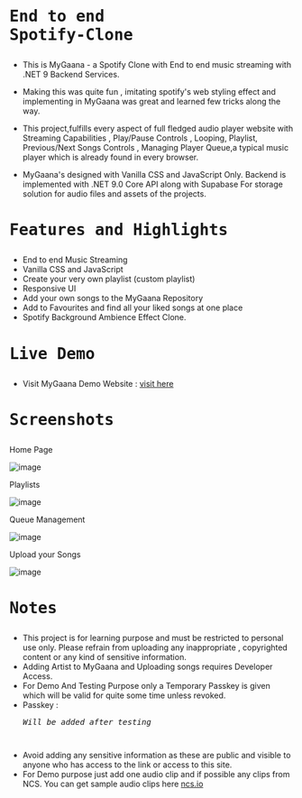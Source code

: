 # <pre>End to end Spotify-Clone</pre>

- This is MyGaana - a Spotify Clone with End to end music streaming with .NET 9 Backend Services.

- Making this was quite fun , imitating spotify's web styling effect and implementing in MyGaana was great and learned few tricks along the way.

-  This project,fulfills every aspect of full fledged audio player website with Streaming Capabilities , Play/Pause Controls , Looping, Playlist, Previous/Next Songs Controls , Managing Player Queue,a typical music player which is already found in every browser.

-  MyGaana's designed with Vanilla CSS and JavaScript Only. Backend is implemented with .NET 9.0 Core API along with Supabase For storage solution for audio files and assets of the projects.

# <pre>Features and Highlights</pre>

- End to end Music Streaming
- Vanilla CSS and JavaScript 
- Create your very own playlist (custom playlist)
- Responsive UI
- Add your own songs to the MyGaana Repository
- Add to Favourites and find all your liked songs at one place
- Spotify Background Ambience Effect Clone.

# <pre>Live Demo</pre>

- Visit MyGaana Demo Website : <a href="https://mygaana.runasp.net/">visit here</a>

# <pre>Screenshots</pre>

Home Page

![image](https://github.com/user-attachments/assets/aea55a3b-d852-4b0a-b6ea-3f2529c8a902)

Playlists

![image](https://github.com/user-attachments/assets/4b2329a6-bb40-430b-8ebb-da3347cb88af)

Queue Management

![image](https://github.com/user-attachments/assets/2f25a33e-88b4-42c4-a49c-a0dabd208ffa)

Upload your Songs

![image](https://github.com/user-attachments/assets/9217b6d2-c879-4d30-8713-9f5f32276604)

# <pre>Notes</pre>

- This project is for learning purpose and must be restricted to personal use only. Please refrain from uploading any inappropriate , copyrighted content or any kind of sensitive information.
- Adding Artist to MyGaana and Uploading songs requires Developer Access.
- For Demo And Testing Purpose only a Temporary Passkey is given which will be valid for quite some time unless revoked.
- Passkey : <i><pre>Will be added after testing<pre></i>
- Avoid adding any sensitive information as these are public and visible to anyone who has access to the link or access to this site.
- For Demo purpose just add one audio clip and if possible any clips from NCS. You can get sample audio clips here <a href="https://ncs.io/">ncs.io</a>
